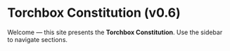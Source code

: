 # Torchbox Constitution (v0.6)

Welcome — this site presents the **Torchbox Constitution**. Use the sidebar to navigate sections.

